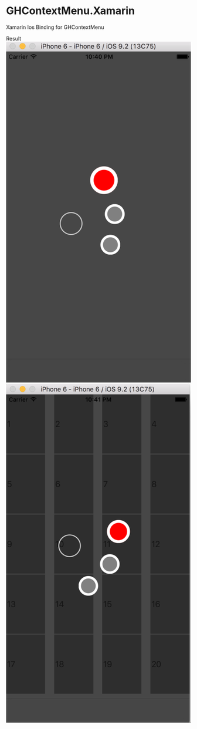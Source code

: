 # GHContextMenu.Xamarin
Xamarin Ios Binding for GHContextMenu

Result
![Sample on a uiview][ex1]
![Sample on a uicollectionview][ex2]

[ex1]: https://github.com/lduchosal/GHContextMenu.Xamarin/blob/master/GHContextMenu1.png?raw=true "Sample on a uiview"
[ex2]: https://github.com/lduchosal/GHContextMenu.Xamarin/blob/master/GHContextMenu2.png?raw=true "Sample on a uicollectionview"
